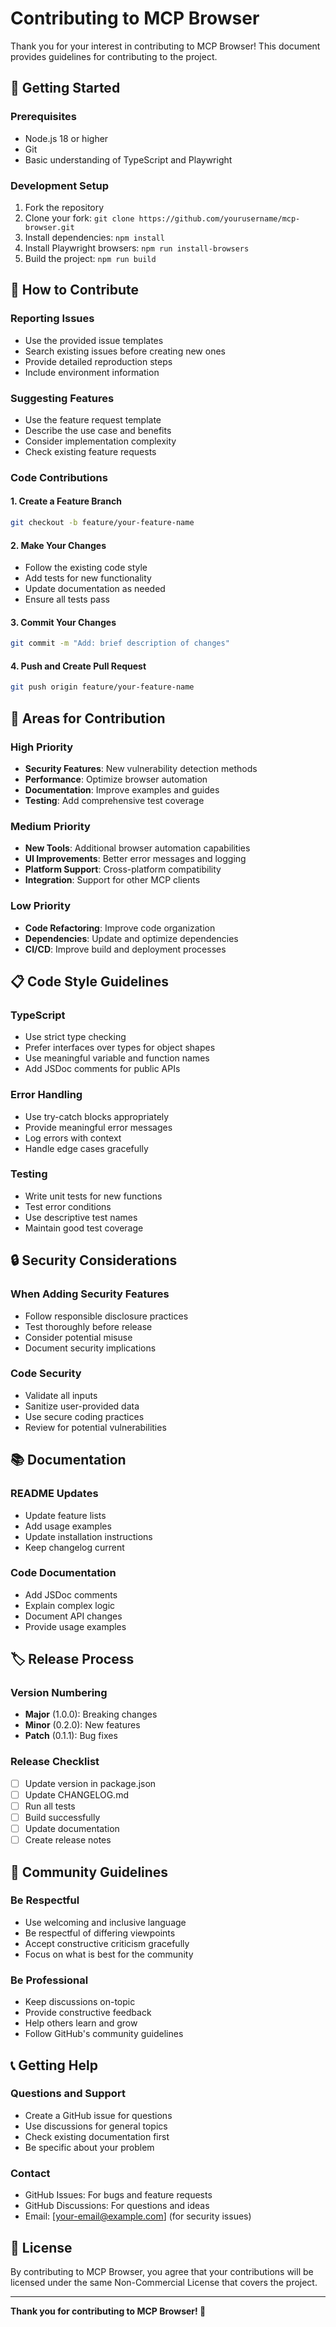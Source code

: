 # Contributing to MCP Browser

Thank you for your interest in contributing to MCP Browser! This document provides guidelines for contributing to the project.

## 🚀 Getting Started

### Prerequisites

- Node.js 18 or higher
- Git
- Basic understanding of TypeScript and Playwright

### Development Setup

1. Fork the repository
2. Clone your fork: `git clone https://github.com/yourusername/mcp-browser.git`
3. Install dependencies: `npm install`
4. Install Playwright browsers: `npm run install-browsers`
5. Build the project: `npm run build`

## 📝 How to Contribute

### Reporting Issues

- Use the provided issue templates
- Search existing issues before creating new ones
- Provide detailed reproduction steps
- Include environment information

### Suggesting Features

- Use the feature request template
- Describe the use case and benefits
- Consider implementation complexity
- Check existing feature requests

### Code Contributions

#### 1. **Create a Feature Branch**

```bash
git checkout -b feature/your-feature-name
```

#### 2. **Make Your Changes**

- Follow the existing code style
- Add tests for new functionality
- Update documentation as needed
- Ensure all tests pass

#### 3. **Commit Your Changes**

```bash
git commit -m "Add: brief description of changes"
```

#### 4. **Push and Create Pull Request**

```bash
git push origin feature/your-feature-name
```

## 🎯 Areas for Contribution

### High Priority

- **Security Features**: New vulnerability detection methods
- **Performance**: Optimize browser automation
- **Documentation**: Improve examples and guides
- **Testing**: Add comprehensive test coverage

### Medium Priority

- **New Tools**: Additional browser automation capabilities
- **UI Improvements**: Better error messages and logging
- **Platform Support**: Cross-platform compatibility
- **Integration**: Support for other MCP clients

### Low Priority

- **Code Refactoring**: Improve code organization
- **Dependencies**: Update and optimize dependencies
- **CI/CD**: Improve build and deployment processes

## 📋 Code Style Guidelines

### TypeScript

- Use strict type checking
- Prefer interfaces over types for object shapes
- Use meaningful variable and function names
- Add JSDoc comments for public APIs

### Error Handling

- Use try-catch blocks appropriately
- Provide meaningful error messages
- Log errors with context
- Handle edge cases gracefully

### Testing

- Write unit tests for new functions
- Test error conditions
- Use descriptive test names
- Maintain good test coverage

## 🔒 Security Considerations

### When Adding Security Features

- Follow responsible disclosure practices
- Test thoroughly before release
- Consider potential misuse
- Document security implications

### Code Security

- Validate all inputs
- Sanitize user-provided data
- Use secure coding practices
- Review for potential vulnerabilities

## 📚 Documentation

### README Updates

- Update feature lists
- Add usage examples
- Update installation instructions
- Keep changelog current

### Code Documentation

- Add JSDoc comments
- Explain complex logic
- Document API changes
- Provide usage examples

## 🏷️ Release Process

### Version Numbering

- **Major** (1.0.0): Breaking changes
- **Minor** (0.2.0): New features
- **Patch** (0.1.1): Bug fixes

### Release Checklist

- [ ] Update version in package.json
- [ ] Update CHANGELOG.md
- [ ] Run all tests
- [ ] Build successfully
- [ ] Update documentation
- [ ] Create release notes

## 🤝 Community Guidelines

### Be Respectful

- Use welcoming and inclusive language
- Be respectful of differing viewpoints
- Accept constructive criticism gracefully
- Focus on what is best for the community

### Be Professional

- Keep discussions on-topic
- Provide constructive feedback
- Help others learn and grow
- Follow GitHub's community guidelines

## 📞 Getting Help

### Questions and Support

- Create a GitHub issue for questions
- Use discussions for general topics
- Check existing documentation first
- Be specific about your problem

### Contact

- GitHub Issues: For bugs and feature requests
- GitHub Discussions: For questions and ideas
- Email: [your-email@example.com] (for security issues)

## 📄 License

By contributing to MCP Browser, you agree that your contributions will be licensed under the same Non-Commercial License that covers the project.

---

**Thank you for contributing to MCP Browser! 🚀**
